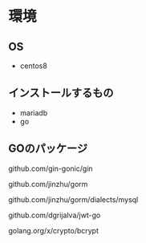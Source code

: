# 環境
## OS
* centos8

## インストールするもの
* mariadb
* go

## GOのパッケージ
github.com/gin-gonic/gin 

github.com/jinzhu/gorm

github.com/jinzhu/gorm/dialects/mysql

github.com/dgrijalva/jwt-go

golang.org/x/crypto/bcrypt
